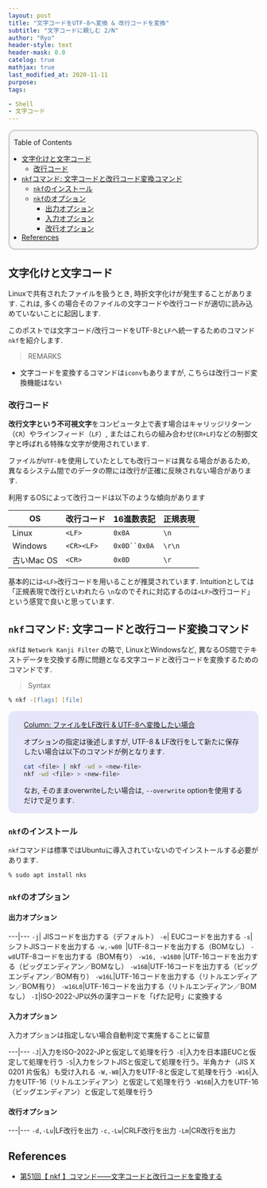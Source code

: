 ```yaml
---
layout: post
title: "文字コードをUTF-8へ変換 & 改行コードを変換"
subtitle: "文字コードに親しむ 2/N"
author: "Ryo"
header-style: text
header-mask: 0.0
catelog: true
mathjax: true
last_modified_at: 2020-11-11
purpose: 
tags:

- Shell
- 文字コード
---
```


<div style='border-radius: 1em; border-style:solid; border-color:#D3D3D3; background-color:#F8F8F8'>

<p class="h4">&nbsp;&nbsp;Table of Contents</p>

<!-- START doctoc generated TOC please keep comment here to allow auto update -->
<!-- DON'T EDIT THIS SECTION, INSTEAD RE-RUN doctoc TO UPDATE -->

- [文字化けと文字コード](#%E6%96%87%E5%AD%97%E5%8C%96%E3%81%91%E3%81%A8%E6%96%87%E5%AD%97%E3%82%B3%E3%83%BC%E3%83%89)
  - [改行コード](#%E6%94%B9%E8%A1%8C%E3%82%B3%E3%83%BC%E3%83%89)
- [`nkf`コマンド: 文字コードと改行コード変換コマンド](#nkf%E3%82%B3%E3%83%9E%E3%83%B3%E3%83%89-%E6%96%87%E5%AD%97%E3%82%B3%E3%83%BC%E3%83%89%E3%81%A8%E6%94%B9%E8%A1%8C%E3%82%B3%E3%83%BC%E3%83%89%E5%A4%89%E6%8F%9B%E3%82%B3%E3%83%9E%E3%83%B3%E3%83%89)
  - [`nkf`のインストール](#nkf%E3%81%AE%E3%82%A4%E3%83%B3%E3%82%B9%E3%83%88%E3%83%BC%E3%83%AB)
  - [`nkf`のオプション](#nkf%E3%81%AE%E3%82%AA%E3%83%97%E3%82%B7%E3%83%A7%E3%83%B3)
    - [出力オプション](#%E5%87%BA%E5%8A%9B%E3%82%AA%E3%83%97%E3%82%B7%E3%83%A7%E3%83%B3)
    - [入力オプション](#%E5%85%A5%E5%8A%9B%E3%82%AA%E3%83%97%E3%82%B7%E3%83%A7%E3%83%B3)
    - [改行オプション](#%E6%94%B9%E8%A1%8C%E3%82%AA%E3%83%97%E3%82%B7%E3%83%A7%E3%83%B3)
- [References](#references)

<!-- END doctoc generated TOC please keep comment here to allow auto update -->


</div>

## 文字化けと文字コード

Linuxで共有されたファイルを扱うとき, 時折文字化けが発生することがあります.
これは, 多くの場合そのファイルの文字コードや改行コードが適切に読み込めていないことに起因します.

このポストでは文字コード/改行コードをUTF-8と`LF`へ統一するためのコマンド`nkf`を紹介します.

> REMARKS

- 文字コードを変換するコマンドは`iconv`もありますが, こちらは改行コード変換機能はない


### 改行コード

**改行文字という不可視文字**をコンピュータ上で表す場合はキャリッジリターン（`CR`）やラインフィード（`LF`）, 
またはこれらの組み合わせ(`CR+LF`)などの制御文字と呼ばれる特殊な文字が使用されています.

ファイルが`UTF-8`を使用していたとしても改行コードは異なる場合があるため, 異なるシステム間でのデータの際には改行が正確に反映されない場合があります.

利用するOSによって改行コードは以下のような傾向があります

|OS|改行コード|16進数表記|正規表現|
|---|---|---|---|
|Linux|`<LF>`|`0x0A`|`\n`|
|Windows|`<CR><LF>`|`0x0D``0x0A`|`\r\n`|
|古いMac OS|`<CR>`|`0x0D`|`\r`|

基本的には`<LF>`改行コードを用いることが推奨されています. Intuitionとしては「正規表現で改行といわれたら
`\n`なのでそれに対応するのは`<LF>`改行コード」という感覚で良いと思っています.

## `nkf`コマンド: 文字コードと改行コード変換コマンド

`nkf`は `Network Kanji Filter` の略で, LinuxとWindowsなど, 異なるOS間でテキストデータを交換する際に問題となる文字コードと改行コードを変換するためのコマンドです.

> Syntax

```zsh
% nkf -[flags] [file]
```

<div style='padding-left: 2em; padding-right: 2em; border-radius: 1em; border-style:solid; border-color:#e6e6fa; background-color:#e6e6fa'>
<p class="h4"><ins>Column: ファイルをLF改行 & UTF-8へ変換したい場合</ins></p>

オプションの指定は後述しますが, UTF-8 & LF改行をして新たに保存したい場合は以下のコマンドが例となります.

```zsh
cat <file> | nkf -wd > <new-file>
nkf -wd <file> > <new-file>
```

なお, そのままoverwriteしたい場合は, `--overwrite` optionを使用するだけで足ります.

</div>


### `nkf`のインストール

`nkf`コマンドは標準ではUbuntuに導入されていないのでインストールする必要があります.

```zsh
% sudo apt install nks
```

### `nkf`のオプション
#### 出力オプション

---|---
`-j`| JISコードを出力する（デフォルト）
`-e`| EUCコードを出力する
`-s`| シフトJISコードを出力する
`-w,-w80 `|UTF-8コードを出力する（BOMなし）
`-w8`UTF-8コードを出力する（BOM有り）
`-w16, -w16B0` |UTF-16コードを出力する（ビッグエンディアン／BOMなし）
`-w16B`|UTF-16コードを出力する（ビッグエンディアン／BOM有り）
`-w16L`|UTF-16コードを出力する（リトルエンディアン／BOM有り）
`-w16L0`|UTF-16コードを出力する（リトルエンディアン／BOMなし）
`-I`|ISO-2022-JP以外の漢字コードを「げた記号」に変換する

#### 入力オプション

入力オプションは指定しない場合自動判定で実施することに留意

---|---
`-J`|入力をISO-2022-JPと仮定して処理を行う
`-E`|入力を日本語EUCと仮定して処理を行う
`-S`|入力をシフトJISと仮定して処理を行う。半角カナ（JIS X 0201 片仮名）も受け入れる
`-W,-W8`|入力をUTF-8と仮定して処理を行う
`-W16`|入力をUTF-16（リトルエンディアン）と仮定して処理を行う
`-W16B`|入力をUTF-16（ビッグエンディアン）と仮定して処理を行う

#### 改行オプション

---|---
`-d,-Lu`|LF改行を出力
`-c,-Lw`|CRLF改行を出力
`-Lm`|CR改行を出力


References
--------------
- [第51回【 nkf 】コマンド――文字コードと改行コードを変換する](https://atmarkit.itmedia.co.jp/ait/articles/1609/29/news016.html)